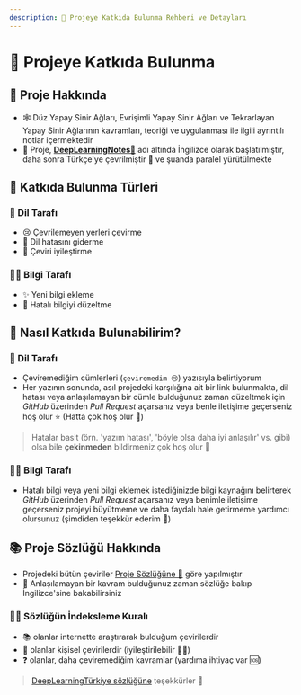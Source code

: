```yaml
---
description: 🤝 Projeye Katkıda Bulunma Rehberi ve Detayları
---
```

# 🚀 Projeye Katkıda Bulunma
## 🧐 Proje Hakkında
- 🕸 Düz Yapay Sinir Ağları, Evrişimli Yapay Sinir Ağları ve Tekrarlayan Yapay Sinir Ağlarının kavramları, teoriği ve uygulanması ile ilgili ayrıntılı notlar içermektedir
- 🌱 Proje, [**DeepLearningNotes💫**](https://dl.asmaamir.com/) adı altında İngilizce olarak başlatılmıştır, daha sonra Türkçe'ye çevrilmiştir 🚀 ve şuanda paralel yürütülmekte

## 🎨 Katkıda Bulunma Türleri

### 🌟 Dil Tarafı
- 😢 Çevrilemeyen yerleri çevirme
- 🐛 Dil hatasını giderme
- 💖 Çeviri iyileştirme

### 👩‍🏫 Bilgi Tarafı
- ✨ Yeni bilgi ekleme
- 🐞 Hatalı bilgiyi düzeltme

## 🦋 Nasıl Katkıda Bulunabilirim?
### 🌟 Dil Tarafı
- Çeviremediğim cümlerleri (`çeviremedim 😢`) yazısıyla belirtiyorum
- Her yazının sonunda, asıl projedeki karşılığına ait bir link bulunmakta, dil hatası veya anlaşılamayan bir cümle bulduğunuz zaman düzeltmek için _GitHub_ üzerinden _Pull Request_ açarsanız veya benle iletişime geçerseniz hoş olur ⭐ (Hatta çok hoş olur 🤗)

> Hatalar basit (örn. 'yazım hatası', 'böyle olsa daha iyi anlaşılır' vs. gibi) olsa bile **çekinmeden** bildirmeniz çok hoş olur 🎉

### 👩‍🏫 Bilgi Tarafı
- Hatalı bilgi veya yeni bilgi eklemek istediğinizde bilgi kaynağını belirterek _GitHub_ üzerinden _Pull Request_ açarsanız veya benimle iletişime geçerseniz projeyi büyütmeme ve daha faydalı hale getirmeme yardımcı olursunuz (şimdiden teşekkür ederim 🎊)

## 📚 Proje Sözlüğü Hakkında
- Projedeki bütün çeviriler [Proje Sözlüğüne 📕](Sozluk.md) göre yapılmıştır
- 🔎 Anlaşılamayan bir kavram bulduğunuz zaman sözlüğe bakıp İngilizce'sine bakabilirsiniz

### 👷‍♀️ Sözlüğün İndeksleme Kuralı 
- 📚 olanlar internette araştırarak bulduğum çevirilerdir
- 🦋 olanlar kişisel çevirilerdir (iyileştirilebilir 👩‍🔧)
- ❓ olanlar, daha çeviremediğim kavramlar (yardıma ihtiyaç var 🆘)

> [DeepLearningTürkiye sözlüğüne](https://github.com/deeplearningturkiye/turkce-yapay-zeka-terimleri) teşekkürler 🤗